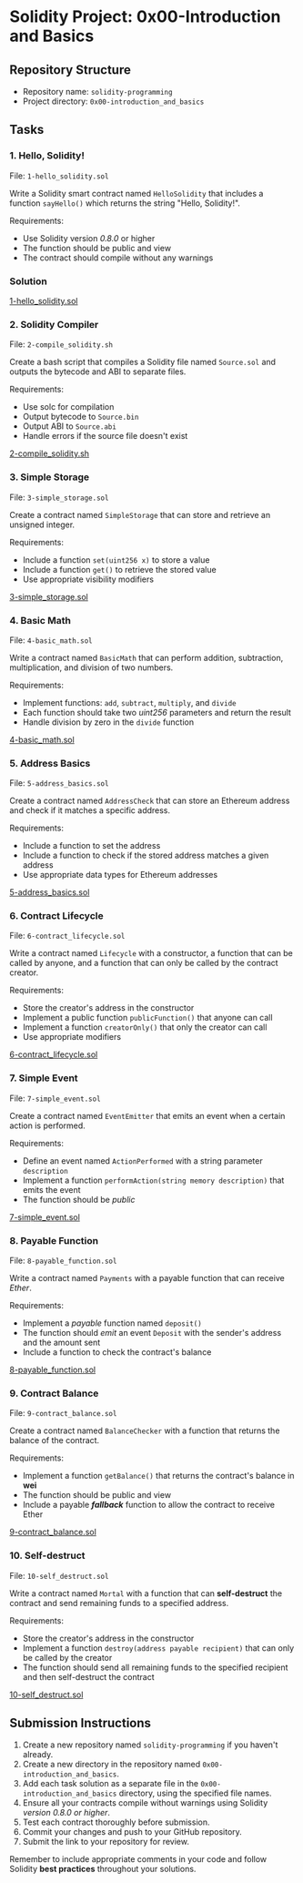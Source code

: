 # Solidity Project: 0x00-Introduction and Basics

## Repository Structure
- Repository name: `solidity-programming`
- Project directory: `0x00-introduction_and_basics`

## Tasks

### 1. Hello, Solidity!
File: `1-hello_solidity.sol`

Write a Solidity smart contract named `HelloSolidity` that includes a function `sayHello()` which returns the string "Hello, Solidity!".

Requirements:
- Use Solidity version _0.8.0_ or higher
- The function should be public and view
- The contract should compile without any warnings

### Solution
[1-hello_solidity.sol](https://github.com/lameckirungu/solidity-programming/blob/main/0x00-introduction_and_basics/1-hello_solidity.sol)

### 2. Solidity Compiler
File: `2-compile_solidity.sh`

Create a bash script that compiles a Solidity file named `Source.sol` and outputs the bytecode and ABI to separate files.

Requirements:
- Use solc for compilation
- Output bytecode to `Source.bin`
- Output ABI to `Source.abi`
- Handle errors if the source file doesn't exist

[2-compile_solidity.sh](https://github.com/lameckirungu/solidity-programming/blob/main/0x00-introduction_and_basics/2-compile_solidity.sh)

### 3. Simple Storage 
File: `3-simple_storage.sol`

Create a contract named `SimpleStorage` that can store and retrieve an unsigned integer.

Requirements:
- Include a function `set(uint256 x)` to store a value
- Include a function `get()` to retrieve the stored value
- Use appropriate visibility modifiers

[3-simple_storage.sol](https://github.com/lameckirungu/solidity-programming/blob/main/0x00-introduction_and_basics/3-simple_storage.sol)

### 4. Basic Math
File: `4-basic_math.sol`

Write a contract named `BasicMath` that can perform addition, subtraction, multiplication, and division of two numbers.

Requirements:
- Implement functions: `add`, `subtract`, `multiply`, and `divide`
- Each function should take two _uint256_ parameters and return the result
- Handle division by zero in the `divide` function

[4-basic_math.sol](https://github.com/lameckirungu/solidity-programming/blob/main/0x00-introduction_and_basics/4-basic_math.sol)

### 5. Address Basics
File: `5-address_basics.sol`

Create a contract named `AddressCheck` that can store an Ethereum address and check if it matches a specific address.

Requirements:
- Include a function to set the address
- Include a function to check if the stored address matches a given address
- Use appropriate data types for Ethereum addresses

[5-address_basics.sol](https://github.com/lameckirungu/solidity-programming/blob/main/0x00-introduction_and_basics/5-address_basics.sol)

### 6. Contract Lifecycle
File: `6-contract_lifecycle.sol`

Write a contract named `Lifecycle` with a constructor, a function that can be called by anyone, and a function that can only be called by the contract creator.

Requirements:
- Store the creator's address in the constructor
- Implement a public function `publicFunction()` that anyone can call
- Implement a function `creatorOnly()` that only the creator can call
- Use appropriate modifiers

[6-contract_lifecycle.sol](https://github.com/lameckirungu/solidity-programming/blob/main/0x00-introduction_and_basics/6-contract_lifecycle.sol)

### 7. Simple Event
File: `7-simple_event.sol`

Create a contract named `EventEmitter` that emits an event when a certain action is performed.

Requirements:
- Define an event named `ActionPerformed` with a string parameter `description`
- Implement a function `performAction(string memory description)` that emits the event
- The function should be _public_

[7-simple_event.sol](https://github.com/lameckirungu/solidity-programming/blob/main/0x00-introduction_and_basics/7-simple_event.sol)

### 8. Payable Function
File: `8-payable_function.sol`

Write a contract named `Payments` with a payable function that can receive _Ether_.

Requirements:
- Implement a *_payable_* function named `deposit()`
- The function should *emit* an event `Deposit` with the sender's address and the amount sent
- Include a function to check the contract's balance

[8-payable_function.sol](https://github.com/lameckirungu/solidity-programming/blob/main/0x00-introduction_and_basics/8-payable_function.sol)

### 9. Contract Balance
File: `9-contract_balance.sol`

Create a contract named `BalanceChecker` with a function that returns the balance of the contract.

Requirements:
- Implement a function `getBalance()` that returns the contract's balance in **wei**
- The function should be public and view
- Include a payable **_fallback_** function to allow the contract to receive Ether

[9-contract_balance.sol](https://github.com/lameckirungu/solidity-programming/blob/main/0x00-introduction_and_basics/9-contract_balance.sol)

### 10. Self-destruct
File: `10-self_destruct.sol`

Write a contract named `Mortal` with a function that can **self-destruct** the contract and send remaining funds to a specified address.

Requirements:
- Store the creator's address in the constructor
- Implement a function `destroy(address payable recipient)` that can only be called by the creator
- The function should send all remaining funds to the specified recipient and then self-destruct the contract

[10-self_destruct.sol](https://github.com/lameckirungu/solidity-programming/blob/main/0x00-introduction_and_basics/10-self_destruct.sol)

## Submission Instructions

1. Create a new repository named `solidity-programming` if you haven't already.
2. Create a new directory in the repository named `0x00-introduction_and_basics`.
3. Add each task solution as a separate file in the `0x00-introduction_and_basics` directory, using the specified file names.
4. Ensure all your contracts compile without warnings using Solidity _version 0.8.0 or higher_.
5. Test each contract thoroughly before submission.
6. Commit your changes and push to your GitHub repository.
7. Submit the link to your repository for review.

Remember to include appropriate comments in your code and follow Solidity **best practices** throughout your solutions.
